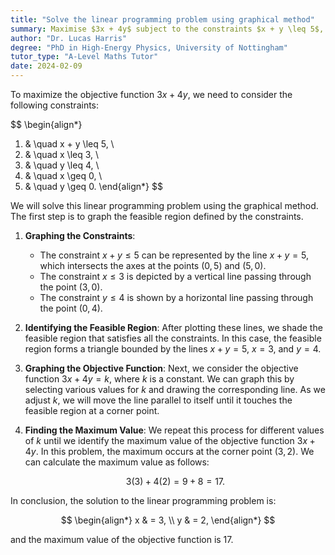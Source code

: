 ```yaml
---
title: "Solve the linear programming problem using graphical method"
summary: Maximise $3x + 4y$ subject to the constraints $x + y \leq 5$, $x \leq 3$, $y \leq 4$, $x \geq 0$, $y \geq 0$.
author: "Dr. Lucas Harris"
degree: "PhD in High-Energy Physics, University of Nottingham"
tutor_type: "A-Level Maths Tutor"
date: 2024-02-09
---
```


To maximize the objective function $3x + 4y$, we need to consider the following constraints:

$$
\begin{align*}
1. & \quad x + y \leq 5, \\
2. & \quad x \leq 3, \\
3. & \quad y \leq 4, \\
4. & \quad x \geq 0, \\
5. & \quad y \geq 0.
\end{align*}
$$

We will solve this linear programming problem using the graphical method. The first step is to graph the feasible region defined by the constraints.

1. **Graphing the Constraints**:
   - The constraint $x + y \leq 5$ can be represented by the line $x + y = 5$, which intersects the axes at the points $(0, 5)$ and $(5, 0)$.
   - The constraint $x \leq 3$ is depicted by a vertical line passing through the point $(3, 0)$.
   - The constraint $y \leq 4$ is shown by a horizontal line passing through the point $(0, 4)$.

2. **Identifying the Feasible Region**:
   After plotting these lines, we shade the feasible region that satisfies all the constraints. In this case, the feasible region forms a triangle bounded by the lines $x + y = 5$, $x = 3$, and $y = 4$.

3. **Graphing the Objective Function**:
   Next, we consider the objective function $3x + 4y = k$, where $k$ is a constant. We can graph this by selecting various values for $k$ and drawing the corresponding line. As we adjust $k$, we will move the line parallel to itself until it touches the feasible region at a corner point.

4. **Finding the Maximum Value**:
   We repeat this process for different values of $k$ until we identify the maximum value of the objective function $3x + 4y$. In this problem, the maximum occurs at the corner point $(3, 2)$. We can calculate the maximum value as follows:

   $$
   3(3) + 4(2) = 9 + 8 = 17.
   $$

In conclusion, the solution to the linear programming problem is:

$$
\begin{align*}
x & = 3, \\
y & = 2,
\end{align*}
$$

and the maximum value of the objective function is $17$.
    